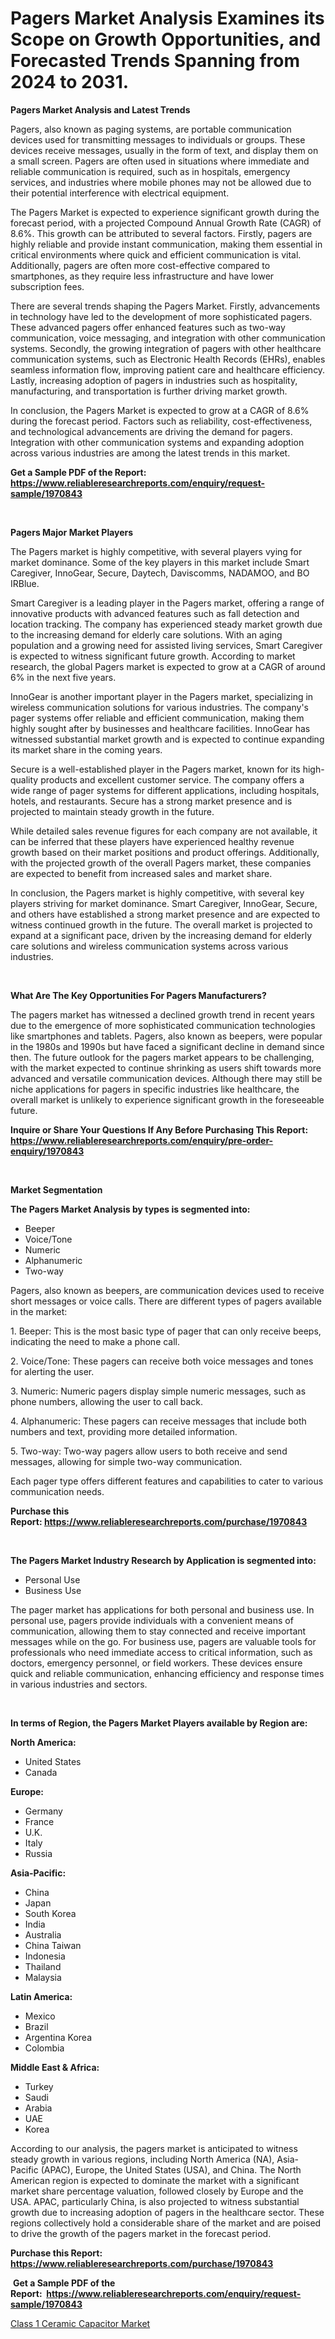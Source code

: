 <p><h1>Pagers Market Analysis Examines its Scope on Growth Opportunities, and Forecasted Trends Spanning from 2024 to 2031.</h1></p><p><strong>Pagers Market Analysis and Latest Trends</strong></p>
<p><p>Pagers, also known as paging systems, are portable communication devices used for transmitting messages to individuals or groups. These devices receive messages, usually in the form of text, and display them on a small screen. Pagers are often used in situations where immediate and reliable communication is required, such as in hospitals, emergency services, and industries where mobile phones may not be allowed due to their potential interference with electrical equipment.</p><p>The Pagers Market is expected to experience significant growth during the forecast period, with a projected Compound Annual Growth Rate (CAGR) of 8.6%. This growth can be attributed to several factors. Firstly, pagers are highly reliable and provide instant communication, making them essential in critical environments where quick and efficient communication is vital. Additionally, pagers are often more cost-effective compared to smartphones, as they require less infrastructure and have lower subscription fees.</p><p>There are several trends shaping the Pagers Market. Firstly, advancements in technology have led to the development of more sophisticated pagers. These advanced pagers offer enhanced features such as two-way communication, voice messaging, and integration with other communication systems. Secondly, the growing integration of pagers with other healthcare communication systems, such as Electronic Health Records (EHRs), enables seamless information flow, improving patient care and healthcare efficiency. Lastly, increasing adoption of pagers in industries such as hospitality, manufacturing, and transportation is further driving market growth.</p><p>In conclusion, the Pagers Market is expected to grow at a CAGR of 8.6% during the forecast period. Factors such as reliability, cost-effectiveness, and technological advancements are driving the demand for pagers. Integration with other communication systems and expanding adoption across various industries are among the latest trends in this market.</p></p>
<p><strong>Get a Sample PDF of the Report:&nbsp; <a href="https://www.reliableresearchreports.com/enquiry/request-sample/1970843">https://www.reliableresearchreports.com/enquiry/request-sample/1970843</a></strong></p>
<p>&nbsp;</p>
<p><strong>Pagers Major Market Players</strong></p>
<p><p>The Pagers market is highly competitive, with several players vying for market dominance. Some of the key players in this market include Smart Caregiver, InnoGear, Secure, Daytech, Daviscomms, NADAMOO, and BO IRBlue.</p><p>Smart Caregiver is a leading player in the Pagers market, offering a range of innovative products with advanced features such as fall detection and location tracking. The company has experienced steady market growth due to the increasing demand for elderly care solutions. With an aging population and a growing need for assisted living services, Smart Caregiver is expected to witness significant future growth. According to market research, the global Pagers market is expected to grow at a CAGR of around 6% in the next five years.</p><p>InnoGear is another important player in the Pagers market, specializing in wireless communication solutions for various industries. The company's pager systems offer reliable and efficient communication, making them highly sought after by businesses and healthcare facilities. InnoGear has witnessed substantial market growth and is expected to continue expanding its market share in the coming years.</p><p>Secure is a well-established player in the Pagers market, known for its high-quality products and excellent customer service. The company offers a wide range of pager systems for different applications, including hospitals, hotels, and restaurants. Secure has a strong market presence and is projected to maintain steady growth in the future.</p><p>While detailed sales revenue figures for each company are not available, it can be inferred that these players have experienced healthy revenue growth based on their market positions and product offerings. Additionally, with the projected growth of the overall Pagers market, these companies are expected to benefit from increased sales and market share.</p><p>In conclusion, the Pagers market is highly competitive, with several key players striving for market dominance. Smart Caregiver, InnoGear, Secure, and others have established a strong market presence and are expected to witness continued growth in the future. The overall market is projected to expand at a significant pace, driven by the increasing demand for elderly care solutions and wireless communication systems across various industries.</p></p>
<p>&nbsp;</p>
<p><strong>What Are The Key Opportunities For Pagers Manufacturers?</strong></p>
<p><p>The pagers market has witnessed a declined growth trend in recent years due to the emergence of more sophisticated communication technologies like smartphones and tablets. Pagers, also known as beepers, were popular in the 1980s and 1990s but have faced a significant decline in demand since then. The future outlook for the pagers market appears to be challenging, with the market expected to continue shrinking as users shift towards more advanced and versatile communication devices. Although there may still be niche applications for pagers in specific industries like healthcare, the overall market is unlikely to experience significant growth in the foreseeable future.</p></p>
<p><strong>Inquire or Share Your Questions If Any Before Purchasing This Report: <a href="https://www.reliableresearchreports.com/enquiry/pre-order-enquiry/1970843">https://www.reliableresearchreports.com/enquiry/pre-order-enquiry/1970843</a></strong></p>
<p>&nbsp;</p>
<p><strong>Market Segmentation</strong></p>
<p><strong>The Pagers Market Analysis by types is segmented into:</strong></p>
<p><ul><li>Beeper</li><li>Voice/Tone</li><li>Numeric</li><li>Alphanumeric</li><li>Two-way</li></ul></p>
<p><p>Pagers, also known as beepers, are communication devices used to receive short messages or voice calls. There are different types of pagers available in the market:</p><p>1. Beeper: This is the most basic type of pager that can only receive beeps, indicating the need to make a phone call.</p><p>2. Voice/Tone: These pagers can receive both voice messages and tones for alerting the user.</p><p>3. Numeric: Numeric pagers display simple numeric messages, such as phone numbers, allowing the user to call back.</p><p>4. Alphanumeric: These pagers can receive messages that include both numbers and text, providing more detailed information.</p><p>5. Two-way: Two-way pagers allow users to both receive and send messages, allowing for simple two-way communication.</p><p>Each pager type offers different features and capabilities to cater to various communication needs.</p></p>
<p><strong>Purchase this Report:&nbsp;<a href="https://www.reliableresearchreports.com/purchase/1970843">https://www.reliableresearchreports.com/purchase/1970843</a></strong></p>
<p>&nbsp;</p>
<p><strong>The Pagers Market Industry Research by Application is segmented into:</strong></p>
<p><ul><li>Personal Use</li><li>Business Use</li></ul></p>
<p><p>The pager market has applications for both personal and business use. In personal use, pagers provide individuals with a convenient means of communication, allowing them to stay connected and receive important messages while on the go. For business use, pagers are valuable tools for professionals who need immediate access to critical information, such as doctors, emergency personnel, or field workers. These devices ensure quick and reliable communication, enhancing efficiency and response times in various industries and sectors.</p></p>
<p>&nbsp;</p>
<p><strong>In terms of Region, the Pagers Market Players available by Region are:</strong></p>
<p>
    <p> <strong> North America: </strong>
        <ul>
            <li>United States</li>
            <li>Canada</li>
        </ul>
        </p> 
    <p> <strong> Europe: </strong>
        <ul>
            <li>Germany</li>
            <li>France</li>
            <li>U.K.</li>
            <li>Italy</li>
            <li>Russia</li>
        </ul>
        </p> 
    <p> <strong> Asia-Pacific: </strong>
        <ul>
            <li>China</li>
            <li>Japan</li>
            <li>South Korea</li>
            <li>India</li>
            <li>Australia</li>
            <li>China Taiwan</li>
            <li>Indonesia</li>
            <li>Thailand</li>
            <li>Malaysia</li>
        </ul>
        </p> 
    <p> <strong> Latin America: </strong>
        <ul>
            <li>Mexico</li>
            <li>Brazil</li>
            <li>Argentina Korea</li>
            <li>Colombia</li>
        </ul>
        </p> 
    <p> <strong> Middle East & Africa: </strong>
        <ul>
            <li>Turkey</li>
            <li>Saudi</li>
            <li>Arabia</li>
            <li>UAE</li>
            <li>Korea</li>
        </ul>
    </p>
    </p>
<p><p>According to our analysis, the pagers market is anticipated to witness steady growth in various regions, including North America (NA), Asia-Pacific (APAC), Europe, the United States (USA), and China. The North American region is expected to dominate the market with a significant market share percentage valuation, followed closely by Europe and the USA. APAC, particularly China, is also projected to witness substantial growth due to increasing adoption of pagers in the healthcare sector. These regions collectively hold a considerable share of the market and are poised to drive the growth of the pagers market in the forecast period.</p></p>
<p><strong>Purchase this Report: <a href="https://www.reliableresearchreports.com/purchase/1970843">https://www.reliableresearchreports.com/purchase/1970843</a></strong></p>
<p>&nbsp;<strong>Get a Sample PDF of the Report:&nbsp;&nbsp;<a href="https://www.reliableresearchreports.com/enquiry/request-sample/1970843">https://www.reliableresearchreports.com/enquiry/request-sample/1970843</a></strong></p>
<p><strong></strong></p>
<p><p><a href="https://github.com/RichRobinson5/Market-Research-Report-List-3/blob/main/class-1-ceramic-capacitor-market.md">Class 1 Ceramic Capacitor Market</a></p></p>
